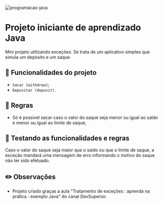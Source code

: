 
![programacao-java](https://user-images.githubusercontent.com/62728757/154475418-a971c6b3-5802-4302-8485-2f40e8022e52.jpg)



# Projeto iniciante de aprendizado Java 

Mini projeto utilizando exceções.
Se trata de um aplicativo simples que simula um depósito e um saque.

## :hammer: Funcionalidades do projeto

- `Sacar (withdraw)`;
- `Depositar (deposit)`.

## :scroll: Regras

- Só é possível sacar caso o valor do saque seja menor ou igual ao saldo e menor ou igual ao limite de saque;

## :checkered_flag: Testando as funcionalidades e regras

Caso o valor do saque seja maior que o saldo ou que o limite de saque, a exceção mandará uma mensagem de erro informando o motivo do saque não ter sido efetuado.

## :pencil2: Observações
- Projeto criado graças a aula "Tratamento de exceções : aprenda na prática : exemplo Java" do canal DevSuperior.
